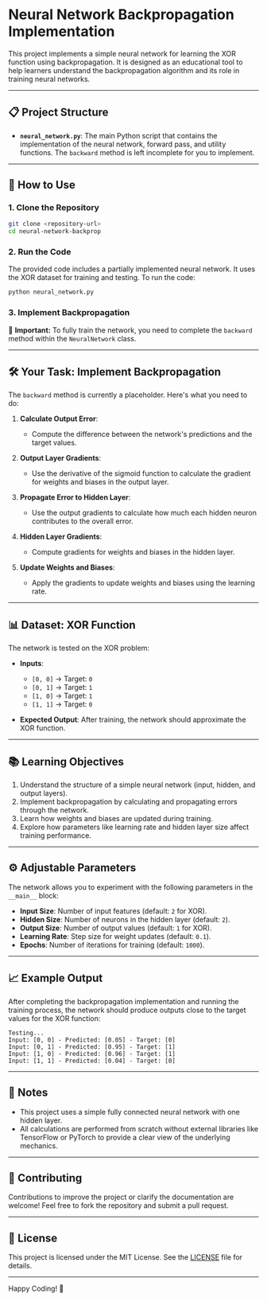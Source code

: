 # Neural Network Backpropagation Implementation

This project implements a simple neural network for learning the XOR function using backpropagation. It is designed as an educational tool to help learners understand the backpropagation algorithm and its role in training neural networks.

---

## 📋 Project Structure

- **`neural_network.py`**: The main Python script that contains the implementation of the neural network, forward pass, and utility functions. The `backward` method is left incomplete for you to implement.

---

## 🚀 How to Use

### 1. Clone the Repository
```bash
git clone <repository-url>
cd neural-network-backprop
```

### 2. Run the Code
The provided code includes a partially implemented neural network. It uses the XOR dataset for training and testing. To run the code:
```bash
python neural_network.py
```

### 3. Implement Backpropagation
🚨 **Important:** To fully train the network, you need to complete the `backward` method within the `NeuralNetwork` class.

---

## 🛠️ Your Task: Implement Backpropagation

The `backward` method is currently a placeholder. Here's what you need to do:

1. **Calculate Output Error**:
   - Compute the difference between the network's predictions and the target values.

2. **Output Layer Gradients**:
   - Use the derivative of the sigmoid function to calculate the gradient for weights and biases in the output layer.

3. **Propagate Error to Hidden Layer**:
   - Use the output gradients to calculate how much each hidden neuron contributes to the overall error.

4. **Hidden Layer Gradients**:
   - Compute gradients for weights and biases in the hidden layer.

5. **Update Weights and Biases**:
   - Apply the gradients to update weights and biases using the learning rate.

---

## 📊 Dataset: XOR Function

The network is tested on the XOR problem:
- **Inputs**: 
  - `[0, 0]` -> Target: `0`
  - `[0, 1]` -> Target: `1`
  - `[1, 0]` -> Target: `1`
  - `[1, 1]` -> Target: `0`

- **Expected Output**: After training, the network should approximate the XOR function.

---

## 📚 Learning Objectives

1. Understand the structure of a simple neural network (input, hidden, and output layers).
2. Implement backpropagation by calculating and propagating errors through the network.
3. Learn how weights and biases are updated during training.
4. Explore how parameters like learning rate and hidden layer size affect training performance.

---

## ⚙️ Adjustable Parameters

The network allows you to experiment with the following parameters in the `__main__` block:
- **Input Size**: Number of input features (default: `2` for XOR).
- **Hidden Size**: Number of neurons in the hidden layer (default: `2`).
- **Output Size**: Number of output values (default: `1` for XOR).
- **Learning Rate**: Step size for weight updates (default: `0.1`).
- **Epochs**: Number of iterations for training (default: `1000`).

---

## 📈 Example Output

After completing the backpropagation implementation and running the training process, the network should produce outputs close to the target values for the XOR function:
```plaintext
Testing...
Input: [0, 0] - Predicted: [0.05] - Target: [0]
Input: [0, 1] - Predicted: [0.95] - Target: [1]
Input: [1, 0] - Predicted: [0.96] - Target: [1]
Input: [1, 1] - Predicted: [0.04] - Target: [0]
```

---

## 📝 Notes

- This project uses a simple fully connected neural network with one hidden layer.
- All calculations are performed from scratch without external libraries like TensorFlow or PyTorch to provide a clear view of the underlying mechanics.

---

## 🤝 Contributing

Contributions to improve the project or clarify the documentation are welcome! Feel free to fork the repository and submit a pull request.

---

## 📜 License

This project is licensed under the MIT License. See the [LICENSE](./LICENSE) file for details.

---

Happy Coding! 🚀
